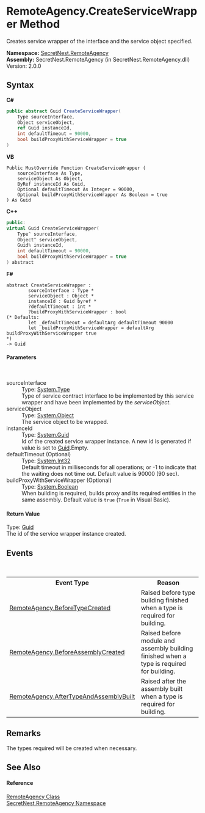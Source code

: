 # RemoteAgency.CreateServiceWrapper Method 
 

Creates service wrapper of the interface and the service object specified.

**Namespace:**&nbsp;<a href="N_SecretNest_RemoteAgency">SecretNest.RemoteAgency</a><br />**Assembly:**&nbsp;SecretNest.RemoteAgency (in SecretNest.RemoteAgency.dll) Version: 2.0.0

## Syntax

**C#**<br />
``` C#
public abstract Guid CreateServiceWrapper(
	Type sourceInterface,
	Object serviceObject,
	ref Guid instanceId,
	int defaultTimeout = 90000,
	bool buildProxyWithServiceWrapper = true
)
```

**VB**<br />
``` VB
Public MustOverride Function CreateServiceWrapper ( 
	sourceInterface As Type,
	serviceObject As Object,
	ByRef instanceId As Guid,
	Optional defaultTimeout As Integer = 90000,
	Optional buildProxyWithServiceWrapper As Boolean = true
) As Guid
```

**C++**<br />
``` C++
public:
virtual Guid CreateServiceWrapper(
	Type^ sourceInterface, 
	Object^ serviceObject, 
	Guid% instanceId, 
	int defaultTimeout = 90000, 
	bool buildProxyWithServiceWrapper = true
) abstract
```

**F#**<br />
``` F#
abstract CreateServiceWrapper : 
        sourceInterface : Type * 
        serviceObject : Object * 
        instanceId : Guid byref * 
        ?defaultTimeout : int * 
        ?buildProxyWithServiceWrapper : bool 
(* Defaults:
        let _defaultTimeout = defaultArg defaultTimeout 90000
        let _buildProxyWithServiceWrapper = defaultArg buildProxyWithServiceWrapper true
*)
-> Guid 

```


#### Parameters
&nbsp;<dl><dt>sourceInterface</dt><dd>Type: <a href="https://docs.microsoft.com/dotnet/api/system.type" target="_blank">System.Type</a><br />Type of service contract interface to be implemented by this service wrapper and have been implemented by the *serviceObject*.</dd><dt>serviceObject</dt><dd>Type: <a href="https://docs.microsoft.com/dotnet/api/system.object" target="_blank">System.Object</a><br />The service object to be wrapped.</dd><dt>instanceId</dt><dd>Type: <a href="https://docs.microsoft.com/dotnet/api/system.guid" target="_blank">System.Guid</a><br />Id of the created service wrapper instance. A new id is generated if value is set to <a href="https://docs.microsoft.com/dotnet/api/system.guid" target="_blank">Guid</a>.Empty.</dd><dt>defaultTimeout (Optional)</dt><dd>Type: <a href="https://docs.microsoft.com/dotnet/api/system.int32" target="_blank">System.Int32</a><br />Default timeout in milliseconds for all operations; or -1 to indicate that the waiting does not time out. Default value is 90000 (90 sec).</dd><dt>buildProxyWithServiceWrapper (Optional)</dt><dd>Type: <a href="https://docs.microsoft.com/dotnet/api/system.boolean" target="_blank">System.Boolean</a><br />When building is required, builds proxy and its required entities in the same assembly. Default value is `true` (`True` in Visual Basic).</dd></dl>

#### Return Value
Type: <a href="https://docs.microsoft.com/dotnet/api/system.guid" target="_blank">Guid</a><br />The id of the service wrapper instance created.

## Events
&nbsp;<table><tr><th>Event Type</th><th>Reason</th></tr><tr><td><a href="E_SecretNest_RemoteAgency_RemoteAgency_BeforeTypeCreated">RemoteAgency.BeforeTypeCreated</a></td><td>Raised before type building finished when a type is required for building.</td></tr><tr><td><a href="E_SecretNest_RemoteAgency_RemoteAgency_BeforeAssemblyCreated">RemoteAgency.BeforeAssemblyCreated</a></td><td>Raised before module and assembly building finished when a type is required for building.</td></tr><tr><td><a href="E_SecretNest_RemoteAgency_RemoteAgency_AfterTypeAndAssemblyBuilt">RemoteAgency.AfterTypeAndAssemblyBuilt</a></td><td>Raised after the assembly built when a type is required for building.</td></tr></table>

## Remarks
The types required will be created when necessary.

## See Also


#### Reference
<a href="T_SecretNest_RemoteAgency_RemoteAgency">RemoteAgency Class</a><br /><a href="N_SecretNest_RemoteAgency">SecretNest.RemoteAgency Namespace</a><br />